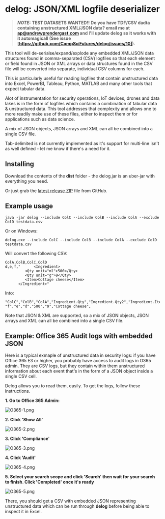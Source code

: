# delog: JSON/XML logfile deserializer

> **_NOTE:_** **TEST DATASETS WANTED!! Do you have TDF/CSV dadta containing unstructured XML/JSON data? email me at ap@andrewprendergast.com and I'll update delog so it works with it automagicall (See issue [https://github.com/CompSciFutures/delog/issues/10]).**
> 
This tool will de-serialse/expand/explode any embedded XML/JSON data structures found in comma-separated (CSV) logfiles so that each element or field found in JSON or XML arrays or data structures found in the CSV file will be converted into separate, individual CSV columns for each.

This is particularly useful for reading logfiles that contain unstructured data into Excel, PowerBI, Tableau, Python, MATLAB and many other tools that expect tabular data.

Alot of instrumentation for security operations, IoT devices, drones and data lakes is in the form of logfiles which contains a combination of tabular data & unstructured data. This tool addresses that complexity and allows one to more readily make use of these files, either to inspect them or for applications such as data science.

A mix of JSON objects, JSON arrays and XML can all be combined into a single CSV file.

Tab-delimited is not currently implemented as it's support for multi-line isn't as well defined - let me know if there's a need for it.

## Installing

Download the contents of the **dist** folder - the delog.jar is an uber-jar with everything you need.

Or just grab the <a href="https://github.com/CompSciFutures/delog/releases/download/HEAD/delog-1.0.0.zip">latest release ZIP</a> file from GitHub.

## Example usage

```text
java -jar delog --include ColC --include ColB --include ColA --exclude ColD testdata.csv
```

Or on Windows:

```text
delog.exe --include ColC --include ColB --include ColA --exclude ColD testdata.csv
```

Will convert the following CSV:

```text
ColA,ColB,ColC,ColD
d,e,f,"      <Ingredient>
         <Qty unit="ml">500</Qty>
         <Qty unit="g">9</Qty>
         <Item>Cottage cheese</Item>
      </Ingredient>"
```

Into:

```text
"ColC","ColB","ColA","Ingredient.Qty","Ingredient.Qty2","Ingredient.Item","Ingredient"
"f","e","d","500","9","Cottage cheese",
```

Note that JSON & XML are supported, so a mix of JSON objects, JSON arrays and XML can all be combined into a single CSV file.

## Example: Office 365 Audit logs with embedded JSON

Here is a typical exmaple of unstructured data in security logs: if you have Office 365 E3 or higher, you probably have access to audit logs in O365 admin. They are CSV logs, but they contain within them unstructured information about each event that's in the form of a JSON object inside a single CSV cell.

Delog allows you to read them, easily.  To get the logs, follow these instructions.

**1. Go to Office 365 Admin:**

![O365-1.png](images%2FO365-1.png)

**2. Click 'Show All'**

![O365-2.png](images%2FO365-2.png)

**3. Click 'Compliance'**

![O365-3.png](images%2FO365-3.png)

**4. Click 'Audit'**

![O365-4.png](images%2FO365-4.png)

**5. Select your search scope and click 'Search' then wait for your search to finish. Click 'Completed' once it's ready**

![O365-5.png](images%2FO365-5.png)

There, you should get a CSV with embedded JSON representing unstructured data which can be run through **delog** before being able to inspect it in Excel. 

